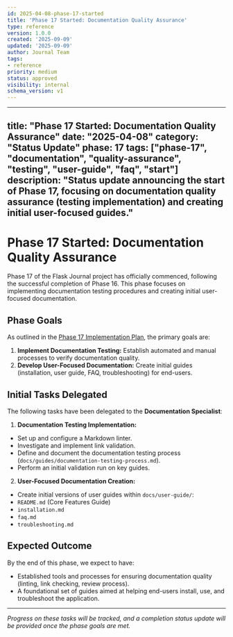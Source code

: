 ```yaml
---
id: 2025-04-08-phase-17-started
title: 'Phase 17 Started: Documentation Quality Assurance'
type: reference
version: 1.0.0
created: '2025-09-09'
updated: '2025-09-09'
author: Journal Team
tags:
- reference
priority: medium
status: approved
visibility: internal
schema_version: v1
---
```


***

title: "Phase 17 Started: Documentation Quality Assurance"
date: "2025-04-08"
category: "Status Update"
phase: 17
tags: \["phase-17", "documentation", "quality-assurance", "testing", "user-guide", "faq", "start"]
description: "Status update announcing the start of Phase 17, focusing on documentation quality assurance (testing implementation) and creating initial user-focused guides."
-----------------------------------------------------------------------------------------------------------------------------------------------------------------------------

# Phase 17 Started: Documentation Quality Assurance

Phase 17 of the Flask Journal project has officially commenced, following the successful completion of Phase 16. This phase focuses on implementing documentation testing procedures and creating initial user-focused documentation.

## Phase Goals

As outlined in the [Phase 17 Implementation Plan](implementation/17-phase-seventeen-documentation-qa.md), the primary goals are:

1. **Implement Documentation Testing:** Establish automated and manual processes to verify documentation quality.
2. **Develop User-Focused Documentation:** Create initial guides (installation, user guide, FAQ, troubleshooting) for end-users.

## Initial Tasks Delegated

The following tasks have been delegated to the **Documentation Specialist**:

1. **Documentation Testing Implementation:**

- Set up and configure a Markdown linter.
- Investigate and implement link validation.
- Define and document the documentation testing process (`docs/guides/documentation-testing-process.md`).
- Perform an initial validation run on key guides.

2. **User-Focused Documentation Creation:**

- Create initial versions of user guides within `docs/user-guide/`:
- `README.md` (Core Features Guide)
- `installation.md`
- `faq.md`
- `troubleshooting.md`

## Expected Outcome

By the end of this phase, we expect to have:

- Established tools and processes for ensuring documentation quality (linting, link checking, review process).
- A foundational set of guides aimed at helping end-users install, use, and troubleshoot the application.

***

*Progress on these tasks will be tracked, and a completion status update will be provided once the phase goals are met.*
